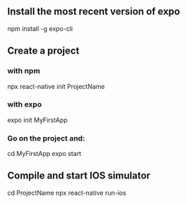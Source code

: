## Install the most recent version of expo

npm install -g expo-cli

## Create a project

### with npm

npx react-native init ProjectName

### with expo

expo init MyFirstApp

### Go on the project and:

cd MyFirstApp
expo start

## Compile and start IOS simulator

cd ProjectName
npx react-native run-ios
